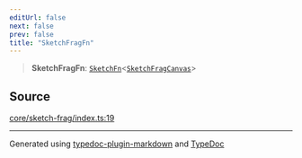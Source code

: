 ```yaml
---
editUrl: false
next: false
prev: false
title: "SketchFragFn"
---
```


> **SketchFragFn**: [`SketchFn`](/api/type-aliases/sketchfn/)\<[`SketchFragCanvas`](/api/interfaces/sketchfragcanvas/)\>

## Source

[core/sketch-frag/index.ts:19](https://github.com/tetracalibers/sketchgl/blob/8077943/lib/core/sketch-frag/index.ts#L19)

***
Generated using [typedoc-plugin-markdown](https://www.npmjs.com/package/typedoc-plugin-markdown) and [TypeDoc](https://typedoc.org/)
